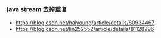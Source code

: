 ### java stream 去掉重复
- https://blog.csdn.net/haiyoung/article/details/80934467
- https://blog.csdn.net/lin252552/article/details/81128296